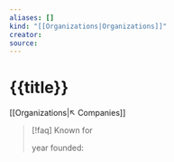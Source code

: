 ```yaml
---
aliases: []
kind: "[[Organizations|Organizations]]"
creator:
source:
---
```

# {{title}}
[[Organizations|↖ Companies]]

> [!faq] Known for
>
> 
> 
>  year founded: 
